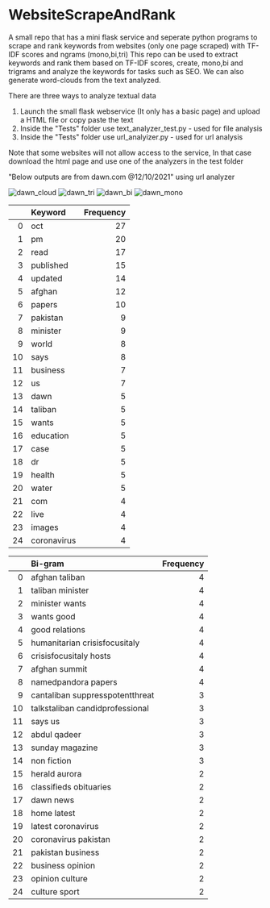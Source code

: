 # WebsiteScrapeAndRank
A small repo that has a mini flask service and seperate python programs to scrape and rank keywords from websites (only one page scraped) with TF-IDF scores and ngrams (mono,bi,tri)
This repo can be used to extract keywords and rank them based on TF-IDF scores, create, mono,bi and trigrams and analyze the keywords for tasks such as SEO.
We can also generate word-clouds from the text analyzed.

There are three ways to analyze textual data
 1. Launch the small flask webservice (It only has a basic page) and upload a HTML file or copy paste the text
 2. Inside the "Tests" folder use text_analyzer_test.py - used for file analysis
 3. Inside the "Tests" folder use url_analyizer.py - used for url analysis


Note that some websites will not allow access to the service, In that case download the html page and use one of the analyzers in the test folder

"Below outputs are from dawn.com @12/10/2021" using url analyzer

![dawn_cloud](https://user-images.githubusercontent.com/2294224/136967634-5acca3ea-9771-40de-9798-c51a5fb50a45.png)
![dawn_tri](https://user-images.githubusercontent.com/2294224/136967561-0807f522-05aa-4849-a151-07acaac064a4.png)
![dawn_bi](https://user-images.githubusercontent.com/2294224/136967564-0a62b9ee-53ad-456c-a043-3699a01334b2.png)
![dawn_mono](https://user-images.githubusercontent.com/2294224/136967566-220dd027-79b6-4dd0-b94d-f82cc1b1f043.png)


|    | Keyword     |   Frequency |
|---:|:------------|------------:|
|  0 | oct         |          27 |
|  1 | pm          |          20 |
|  2 | read        |          17 |
|  3 | published   |          15 |
|  4 | updated     |          14 |
|  5 | afghan      |          12 |
|  6 | papers      |          10 |
|  7 | pakistan    |           9 |
|  8 | minister    |           9 |
|  9 | world       |           8 |
| 10 | says        |           8 |
| 11 | business    |           7 |
| 12 | us          |           7 |
| 13 | dawn        |           5 |
| 14 | taliban     |           5 |
| 15 | wants       |           5 |
| 16 | education   |           5 |
| 17 | case        |           5 |
| 18 | dr          |           5 |
| 19 | health      |           5 |
| 20 | water       |           5 |
| 21 | com         |           4 |
| 22 | live        |           4 |
| 23 | images      |           4 |
| 24 | coronavirus |           4 |

|    | Bi-gram                         |   Frequency |
|---:|:--------------------------------|------------:|
|  0 | afghan taliban                  |           4 |
|  1 | taliban minister                |           4 |
|  2 | minister wants                  |           4 |
|  3 | wants good                      |           4 |
|  4 | good relations                  |           4 |
|  5 | humanitarian crisisfocusitaly   |           4 |
|  6 | crisisfocusitaly hosts          |           4 |
|  7 | afghan summit                   |           4 |
|  8 | namedpandora papers             |           4 |
|  9 | cantaliban suppresspotentthreat |           3 |
| 10 | talkstaliban candidprofessional |           3 |
| 11 | says us                         |           3 |
| 12 | abdul qadeer                    |           3 |
| 13 | sunday magazine                 |           3 |
| 14 | non fiction                     |           3 |
| 15 | herald aurora                   |           2 |
| 16 | classifieds obituaries          |           2 |
| 17 | dawn news                       |           2 |
| 18 | home latest                     |           2 |
| 19 | latest coronavirus              |           2 |
| 20 | coronavirus pakistan            |           2 |
| 21 | pakistan business               |           2 |
| 22 | business opinion                |           2 |
| 23 | opinion culture                 |           2 |
| 24 | culture sport                   |           2 |


